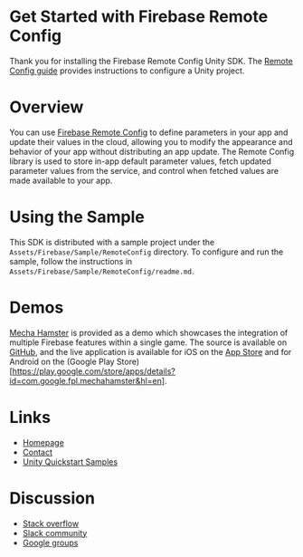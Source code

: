 Get Started with Firebase Remote Config
=======================================

Thank you for installing the Firebase Remote Config Unity SDK. The
[Remote Config guide](https://firebase.google.com/docs/remote-config/use-config-unity)
provides instructions to configure a Unity project.

# Overview

You can use
[Firebase Remote Config](https://firebase.google.com/products/remote-config/)
to define parameters in your app and update their values in the cloud, allowing
you to modify the appearance and behavior of your app without distributing an
app update. The Remote Config library is used to store in-app default parameter
values, fetch updated parameter values from the service, and control when
fetched values are made available to your app.

# Using the Sample

This SDK is distributed with a sample project under the
`Assets/Firebase/Sample/RemoteConfig` directory. To configure and run the
sample, follow the instructions in
`Assets/Firebase/Sample/RemoteConfig/readme.md`.

# Demos

[Mecha Hamster](https://github.com/google/mechahamster) is provided as a demo
which showcases the integration of multiple Firebase features within a single
game.  The source is available on
[GitHub](https://github.com/google/mechahamster), and the live application
is available for iOS on the
[App Store](https://itunes.apple.com/us/app/mechahamster/id1286046770?mt=8&ign-mpt=uo%3D4)
and for Android on the
(Google Play Store)[https://play.google.com/store/apps/details?id=com.google.fpl.mechahamster&hl=en].

# Links

* [Homepage](https://firebase.google.com/games/)
* [Contact](https://firebase.google.com/support/contact/)
* [Unity Quickstart Samples](https://github.com/firebase/quickstart-unity)

# Discussion

* [Stack overflow](https://stackoverflow.com/questions/tagged/firebase)
* [Slack community](https://firebase-community.slack.com/)
* [Google groups](https://groups.google.com/forum/#!forum/firebase-talk)
